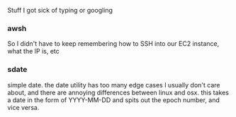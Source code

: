 Stuff I got sick of typing or googling

### awsh
So I didn't have to keep remembering how to SSH into our EC2 instance, what the IP is, etc

### sdate
simple date. the date utility has too many edge cases I usually don't care about, and there are annoying differences between linux and osx. this takes a date in the form of YYYY-MM-DD and spits out the epoch number, and vice versa. 